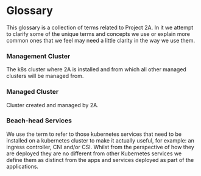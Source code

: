 # Glossary

This glossary is a collection of terms related to Project 2A. In it we
attempt to clarify some of the unique terms and concepts we use or explain
more common ones that we feel may need a little clarity in the way we use
them.

### Management Cluster
The k8s cluster where 2A is installed and from which all other managed clusters will
be managed from.

### Managed Cluster
Cluster created and managed by 2A.

### Beach-head Services
We use the term to refer to those kubernetes services that need to be installed
on a kubernetes cluster to make it actually useful, for example: an ingress controller,
CNI and/or CSI. Whilst from the perspective of how they are deployed they are no different
from other Kubernetes services we define them as distinct from the apps and services
deployed as part of the applications.

